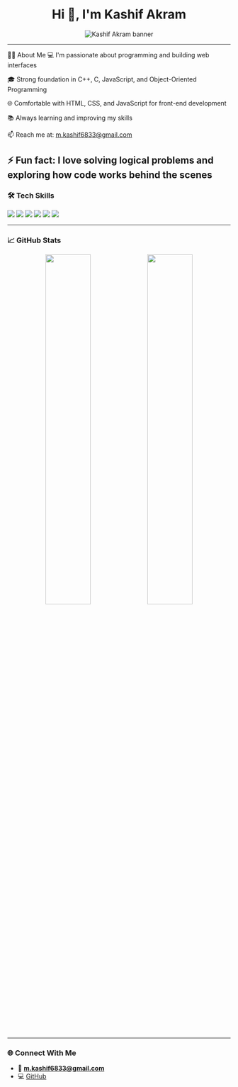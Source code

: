 <h1 align="center">Hi 👋, I'm Kashif Akram</h1>

<p align="center">
 <img src="https://github.com/kashifAkram0345/kashifAkram0345/blob/main/banner.png?raw=true" alt="Kashif Akram banner"/>
</p>

---
👨‍💻 About Me
💻 I'm passionate about programming and building web interfaces

🎓 Strong foundation in C++, C, JavaScript, and Object-Oriented Programming

🌐 Comfortable with HTML, CSS, and JavaScript for front-end development

📚 Always learning and improving my skills

📫 Reach me at: m.kashif6833@gmail.com

⚡ Fun fact: I love solving logical problems and exploring how code works behind the scenes
---

### 🛠️ Tech Skills

<p align="left">
  <img src="https://img.shields.io/badge/C++-00599C?logo=c%2b%2b&logoColor=white&style=for-the-badge" />
  <img src="https://img.shields.io/badge/C-A8B9CC?logo=c&logoColor=white&style=for-the-badge" />
  <img src="https://img.shields.io/badge/HTML5-E34F26?logo=html5&logoColor=white&style=for-the-badge" />
  <img src="https://img.shields.io/badge/CSS3-1572B6?logo=css3&logoColor=white&style=for-the-badge" />
  <img src="https://img.shields.io/badge/JavaScript-F7DF1E?logo=javascript&logoColor=black&style=for-the-badge" />
  <img src="https://img.shields.io/badge/OOP-FF6F00?style=for-the-badge" />
</p>

---

### 📈 GitHub Stats

<p align="center">
  <img src="https://github-readme-stats.vercel.app/api?username=kashifAkram0345&show_icons=true&theme=tokyonight" width="45%" />
  <img src="https://github-readme-stats.vercel.app/api/top-langs/?username=kashifAkram0345&layout=compact&theme=tokyonight" width="45%" />
</p>

---

### 🌐 Connect With Me

- 📧 **m.kashif6833@gmail.com**
- 💻 [GitHub](https://github.com/kashifAkram0345)
